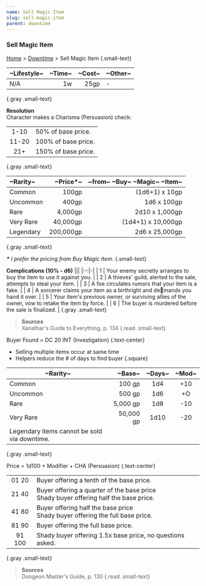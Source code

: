```yaml
---
name: Sell Magic Item
slug: sell-magic-item
parent: downtime
---
```

### Sell Magic Item
[Home](dm-operations-center) > [Downtime](downtime) > Sell Magic Item {.small-text}

| ~Lifestyle~ |~Time~| ~Cost~ | ~Other~                       |
|:------------|-----:|-------:|:------------------------------|
| N/A         |   1w |   25gp | - |
{.gray .small-text}

**Resolution**<br/>
Character makes a Charisma (Persuasion) check:

|||
|:---:|:----|
| 1-10  | 50% of base price.  |
| 11-20 | 100% of base price. |
| 21+  | 150% of base price. |
{.gray .small-text}

| ~Rarity~     | ~Price*~  | ~from~ ~Buy~ ~Magic~ ~Item~ |
|:-------------|----------:|----------------------------:|
| Common       |     100gp | (1d6+1) x 10gp     |
| Uncommon     |     400gp | 1d6 x 100gp        |
| Rare         |   4,000gp | 2d10 x 1,000gp     |
| Very Rare    |  40,000gp | (1d4+1) x 10,000gp |
| Legendary    | 200,000gp | 2d6 x 25,000gp     |
{.gray .small-text}

***\*** I prefer the pricing from Buy Magic Item.* {.small-text}

**Complications (10% - d6)**
|||
|:-:|-|
| 1 | Your enemy secretly arranges to buy the item to use it against you. |
| 2 | A thieves' guild, alerted to the sale, attempts to steal your item. |
| 3 | A foe circulates rumors that your item is a fake. |
| 4 | A sorcerer claims your item as a birthright and demands you hand it over. |
| 5 | Your item's previous owner, or surviving allies of the owner, vow to retake the item by force.  |
| 6 | The buyer is murdered before the sale is finalized.  |
{.gray .small-text}


> **Sources** <br/>
> Xanathar's Guide to Everything, p. 134
{.read .small-text}

Buyer Found = DC 20 INT (Investigation) {.text-center}
- Selling multiple items occur at same time
- Helpers reduce the # of days to find buyer
{.square}

| ~Rarity~  | ~Base~    | ~Days~             | ~Mod~ |
|-----------|----------:|:------------------:|:-----:|
| Common    |    100 gp |  1d4  |  +10  |  
| Uncommon  |    500 gp |  1d6  |   +O  | 
| Rare      |  5,000 gp |  1d8  |  -10  | 
| Very Rare | 50,000 gp | 1d10 |  -20  | 
| Legendary items cannot be sold via downtime.    ||||
{.gray .small-text}

Price = 1d100 + Modifier + CHA (Persuasion) {.text-center}

|||
|:-:|-|
| 01 20 | Buyer offering a tenth of the base price. |
| 21 40 | Buyer offering a quarter of the base price<br/> Shady buyer offering half the base price. |
| 41 80 | Buyer offering half the base price<br/> Shady buyer offering the full base price. |
| 81 90 | Buyer offering the full base price. |
| 91 100 | Shady buyer offering 1.5x base price, no questions asked. |
{.gray .small-text}

> **Sources** <br/>
> Dungeon Master's Guide, p. 130
{.read .small-text}